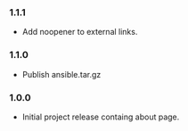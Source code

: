 ### 1.1.1
* Add noopener to external links.

### 1.1.0
* Publish ansible.tar.gz

### 1.0.0
* Initial project release containg about page.

